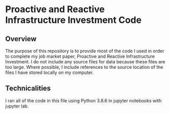 # Proactive and Reactive Infrastructure Investment Code

## Overview
The purpose of this repository is to provide most of the code I used in order to complete my job market paper, Proactive and Reactive Infrastructure Investment. I do not include any source files for data because these files are too large. Where possible, I include references to the source location of the files I have stored locally on my computer.

## Technicalities
I ran all of the code in this file using Python 3.8.6 in jupyter notebooks with jupyter lab.
